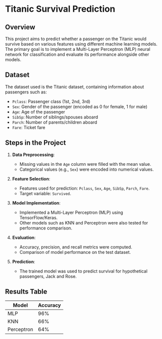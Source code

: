 # Titanic Survival Prediction

## Overview
This project aims to predict whether a passenger on the Titanic would survive based on various features using different machine learning models. The primary goal is to implement a Multi-Layer Perceptron (MLP) neural network for classification and evaluate its performance alongside other models.

## Dataset
The dataset used is the Titanic dataset, containing information about passengers such as:
- `Pclass`: Passenger class (1st, 2nd, 3rd)
- `Sex`: Gender of the passenger (encoded as 0 for female, 1 for male)
- `Age`: Age of the passenger
- `SibSp`: Number of siblings/spouses aboard
- `Parch`: Number of parents/children aboard
- `Fare`: Ticket fare

## Steps in the Project
1. **Data Preprocessing**:
    - Missing values in the `Age` column were filled with the mean value.
    - Categorical values (e.g., `Sex`) were encoded into numerical values.

2. **Feature Selection**:
    - Features used for prediction: `Pclass`, `Sex`, `Age`, `SibSp`, `Parch`, `Fare`.
    - Target variable: `Survived`.

3. **Model Implementation**:
    - Implemented a Multi-Layer Perceptron (MLP) using TensorFlow/Keras.
    - Other models such as KNN and Perceptron were also tested for performance comparison.

4. **Evaluation**:
    - Accuracy, precision, and recall metrics were computed.
    - Comparison of model performance on the test dataset.

5. **Prediction**:
    - The trained model was used to predict survival for hypothetical passengers, Jack and Rose.

## Results Table
| Model       | Accuracy |
|-------------|----------|
| MLP         |   96%    |
| KNN         |   66%    |
| Perceptron  |   64%    |